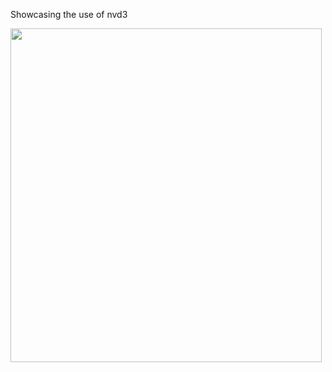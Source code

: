 Showcasing the use of nvd3


<img src="https://github.com/ksiabani/nvd3-dash/raw/master/src/img/nvd3-dash.png" width="498" height="534"/>


